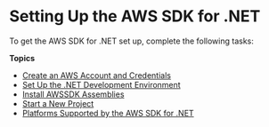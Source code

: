 # Setting Up the AWS SDK for \.NET<a name="net-dg-setup"></a>

To get the AWS SDK for \.NET set up, complete the following tasks:

**Topics**
+ [Create an AWS Account and Credentials](net-dg-signup.md)
+ [Set Up the \.NET Development Environment](net-dg-dev-env.md)
+ [Install AWSSDK Assemblies](net-dg-install-assemblies.md)
+ [Start a New Project](net-dg-start-new-project.md)
+ [Platforms Supported by the AWS SDK for \.NET](net-dg-platform-diffs-v3.md)